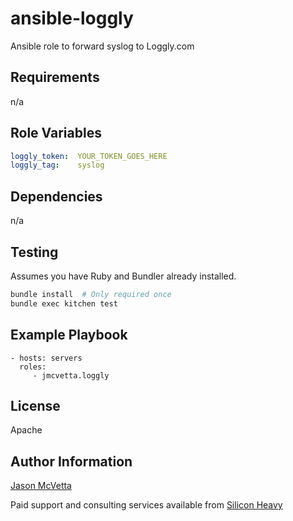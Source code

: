 ansible-loggly
==============

Ansible role to forward syslog to Loggly.com


Requirements
------------

n/a


Role Variables
--------------

```yaml
loggly_token:  YOUR_TOKEN_GOES_HERE
loggly_tag:    syslog
```


Dependencies
------------

n/a


Testing
-------

Assumes you have Ruby and Bundler already installed.


```bash
bundle install  # Only required once
bundle exec kitchen test
```


Example Playbook
----------------

    - hosts: servers
      roles:
         - jmcvetta.loggly


License
-------

Apache


Author Information
------------------

[Jason McVetta](mailto:jason.mcvetta@gmail.com)

Paid support and consulting services available from [Silicon
Heavy](http://siliconheavy.com)
